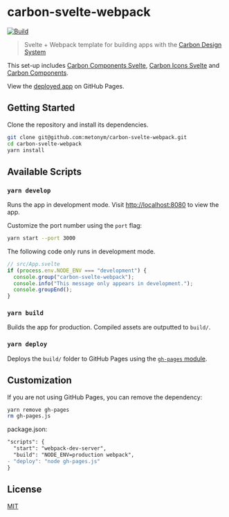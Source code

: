 # carbon-svelte-webpack

[![Build][build]][build-badge]

> Svelte + Webpack template for building apps with the [Carbon Design System](https://www.carbondesignsystem.com/)

This set-up includes [Carbon Components Svelte](https://github.com/IBM/carbon-components-svelte), [Carbon Icons Svelte](https://github.com/IBM/carbon-icons-svelte) and [Carbon Components](https://github.com/carbon-design-system/carbon/tree/master/packages/components).

View the [deployed app](https://metonym.github.io/carbon-svelte-webpack/) on GitHub Pages.

## Getting Started

Clone the repository and install its dependencies.

```bash
git clone git@github.com:metonym/carbon-svelte-webpack.git
cd carbon-svelte-webpack
yarn install
```

## Available Scripts

### `yarn develop`

Runs the app in development mode. Visit [http://localhost:8080](http://localhost:8080) to view the app.

Customize the port number using the `port` flag:

```bash
yarn start --port 3000
```

The following code only runs in development mode.

```js
// src/App.svelte
if (process.env.NODE_ENV === "development") {
  console.group("carbon-svelte-webpack");
  console.info("This message only appears in development.");
  console.groupEnd();
}
```

### `yarn build`

Builds the app for production. Compiled assets are outputted to `build/`.

### `yarn deploy`

Deploys the `build/` folder to GitHub Pages using the [`gh-pages` module](https://github.com/tschaub/gh-pages).

## Customization

If you are not using GitHub Pages, you can remove the dependency:

```bash
yarn remove gh-pages
rm gh-pages.js
```

package.json:

```diff
"scripts": {
  "start": "webpack-dev-server",
  "build": "NODE_ENV=production webpack",
- "deploy": "node gh-pages.js"
}
```

## License

[MIT](LICENSE)

[build]: https://travis-ci.com/metonym/carbon-svelte-webpack.svg?branch=master
[build-badge]: https://travis-ci.com/metonym/carbon-svelte-webpack
